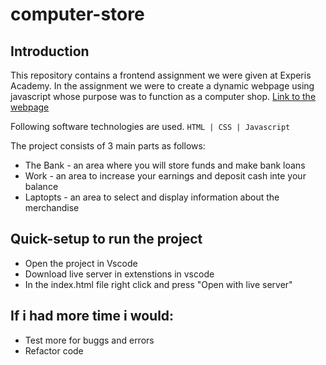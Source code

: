 # computer-store

## Introduction

This repository contains a frontend assignment we were given at Experis Academy.
In the assignment we were to create a dynamic webpage using javascript whose purpose was to function as a computer shop.
[Link to the webpage](https://malmz90.github.io/computer-store/)

Following software technologies are used.
`HTML | CSS | Javascript`

The project consists of 3 main parts as follows:

- The Bank - an area where you will store funds and make bank loans
- Work - an area to increase your earnings and deposit cash inte your balance
- Laptopts - an area to select and display information about the merchandise

## Quick-setup to run the project

- Open the project in Vscode
- Download live server in extenstions in vscode
- In the index.html file right click and press "Open with live server"

## If i had more time i would:

- Test more for buggs and errors
- Refactor code
